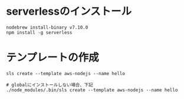 
# serverlessのインストール
```
nodebrew install-binary v7.10.0
npm install -g serverless
```

# テンプレートの作成
```
sls create --template aws-nodejs --name hello

# globalにインストールしない場合、下記
./node_modules/.bin/sls create --template aws-nodejs --name hello
```

